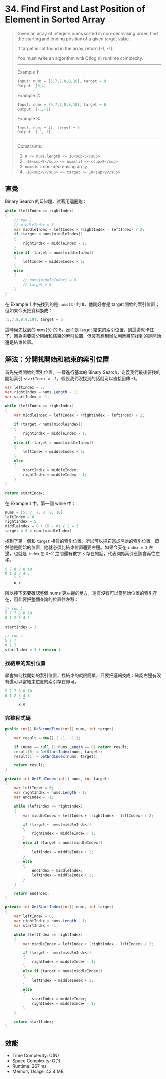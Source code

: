 ﻿# 34. Find First and Last Position of Element in Sorted Array

> Given an array of integers nums sorted in non-decreasing order, find the starting and ending position of a given target value.
> 
> If target is not found in the array, return [-1, -1].
> 
> You must write an algorithm with O(log n) runtime complexity.
> 
> ---
> Example 1:
> ```csharp
> Input: nums = [5,7,7,8,8,10], target = 8
> Output: [3,4]
> ``` 
> Example 2:
> ```csharp
> Input: nums = [5,7,7,8,8,10], target = 6
> Output: [-1,-1]
> ``` 
> Example 3:
> ```csharp
> Input: nums = [], target = 0
> Output: [-1,-1]
> ``` 
> ---
> Constraints:
> 
> 1. `0 <= nums.length <= 10<sup>5</sup>`
> 2. `-10<sup>9</sup> <= nums[i] <= <sup>9</sup>`
> 3. `nums` is a non-decreasing array.
> 4. `-10<sup>9</sup> <= target <= 10<sup>9</sup>`

## 直覺
Binary Search 的延伸題，試著用迴圈跑：

```csharp
while (leftIndex <= rightIndex)
{
    // run 1
    // middleIndex = 3
    var middleIndex = leftIndex + (rightIndex - leftIndex) / 2;
    if (target < nums[middleIndex])
    {
        rightIndex = middleIndex - 1;
    }
    else if (target > nums[middleIndex])
    {
        leftIndex = middleIndex + 1;
    }
    else
    {
        // nums[middleIndex] = 8
        // target = 8
    }
}
```

在 Example 1 中先找到的是 `nums[3]` 的 8，他剛好會是 target 開始的索引位置；但如果今天把資料換成：

```csharp
[5,7,8,8,9,10], target = 6
```

這時候先找到的 `nums[3]` 的 8，反而是 target 結束的索引位置。到這邊就卡住了，因為需要區分開始和結束的索引位置，但沒有想到辦法判斷目前找到的是開始還是結束位置。

## 解法：分開找開始和結束的索引位置

首先先找開始的索引位置。一樣進行基本的 Binary Search，定義我們最後要找的開始索引 `startIndex = -1`，假設我們沒找到的話就可以直接回傳 -1。

```csharp
var leftIndex = 0;
var rightIndex = nums.Length - 1;
var startIndex = -1;

while (leftIndex <= rightIndex)
{
    var middleIndex = leftIndex + (rightIndex - leftIndex) / 2;

    if (target < nums[middleIndex])
    {
        rightIndex = middleIndex - 1;
    }
    else if (target > nums[middleIndex])
    {
        leftIndex = middleIndex + 1;
    }
    else
    {
        startIndex = middleIndex;
        rightIndex = middleIndex - 1;
    }
}

return startIndex;
```

在 Example 1 中，第一個 while 中：
```csharp
nums = [5, 7, 7, 8, 8, 10]
leftIndex = 0
rightIndex = 5
middleIndex = 0 + (5 - 0) / 2 = 3
target = 8 = nums[middleIndex]
```

找到了第一個和 `target` 相符的索引位置，所以可以把它當成開始的索引位置。既然他是開始的位置，他就必須比結束位置還要左邊。如果今天在 `index = 3` 左邊，也就是 `index` 在 0~2 之間還有數字 8 存在的話，代表開始索引應該會再往左移。

```csharp
5 7 8 8 8 10
0 1 2 3 4 5
    ^ ^
    o x
```

所以接下來要確認整個 nums 更左邊的地方，還有沒有可以當開始位置的索引存在，因此要把整個查詢的位置往左移：
```csharp
// run 1
5 7 7 8 8 10
0 1 2 3 4 5
      ^
startIndex = 3

// run 2
5 7 7
0 1 2
startIndex = 3 ( return )
```

### 找結束的索引位置
學會如何找開始的索引位置，找結束的就很簡單，只要把邏輯換成：確認右邊有沒有還可以當結束位置的索引存在即可。

```csharp
5 7 7 8 8 10
0 1 2 3 4 5
      ^ ^
      x o
```

### 完整程式碼

```csharp
public int[] DoSecondTime(int[] nums, int target)
{
    var result = new[] { -1, -1 };

    if (nums == null || nums.Length == 0) return result;
    result[0] = GetStartIndex(nums, target);
    result[1] = GetEndIndex(nums, target);

    return result;
}

private int GetEndIndex(int[] nums, int target)
{
    var leftIndex = 0;
    var rightIndex = nums.Length - 1;
    var endIndex = -1;

    while (leftIndex <= rightIndex)
    {
        var middleIndex = leftIndex + (rightIndex - leftIndex) / 2;

        if (target < nums[middleIndex])
        {
            rightIndex = middleIndex - 1;
        }
        else if (target > nums[middleIndex])
        {
            leftIndex = middleIndex + 1;
        }
        else
        {
            endIndex = middleIndex;
            leftIndex = middleIndex + 1;
        }
    }
    
    return endIndex;
}

private int GetStartIndex(int[] nums, int target)
{
    var leftIndex = 0;
    var rightIndex = nums.Length - 1;
    var startIndex = -1;

    while (leftIndex <= rightIndex)
    {
        var middleIndex = leftIndex + (rightIndex - leftIndex) / 2;

        if (target < nums[middleIndex])
        {
            rightIndex = middleIndex - 1;
        }
        else if (target > nums[middleIndex])
        {
            leftIndex = middleIndex + 1;
        }
        else
        {
            startIndex = middleIndex;
            rightIndex = middleIndex - 1;
        }
    }
    
    return startIndex;
}
```

## 效能
- Time Complexity: O(N)
- Space Complexity: O(1)
- Runtime: 267 ms
- Memory Usage: 43.4 MB